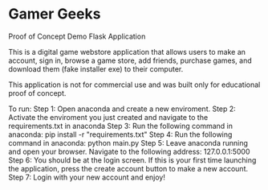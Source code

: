 # Gamer Geeks
Proof of Concept Demo Flask Application

This is a digital game webstore application that allows users to make an account, sign in, browse a game store, add friends, purchase games, and download them (fake installer exe) to their computer.

This application is not for commercial use and was built only for educational proof of concept.

To run:
	Step 1: Open anaconda and create a new enviroment.
	Step 2: Activate the enviroment you just created and navigate to the requirements.txt in anaconda
	Step 3: Run the following command in anaconda: pip install -r "requirements.txt"
	Step 4: Run the following command in anaconda: python main.py
	Step 5: Leave anaconda running and open your browser. Navigate to the following address: 127.0.0.1:5000
	Step 6: You should be at the login screen. If this is your first time launching the application, press the create account button to make a new account.
	Step 7: Login with your new account and enjoy!